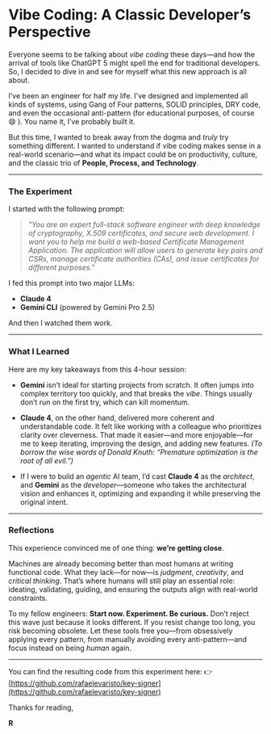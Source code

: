 # Vibe Coding: A Classic Developer’s Perspective

Everyone seems to be talking about *vibe coding* these days—and how the arrival of tools like ChatGPT 5 might spell the end for traditional developers. So, I decided to dive in and see for myself what this new approach is all about.

I’ve been an engineer for half my life. I've designed and implemented all kinds of systems, using Gang of Four patterns, SOLID principles, DRY code, and even the occasional anti-pattern (for educational purposes, of course 😄 ). You name it, I’ve probably built it.

But this time, I wanted to break away from the dogma and *truly* try something different. I wanted to understand if vibe coding makes sense in a real-world scenario—and what its impact could be on productivity, culture, and the classic trio of **People, Process, and Technology**.

---

### The Experiment

I started with the following prompt:

> *"You are an expert full-stack software engineer with deep knowledge of cryptography, X.509 certificates, and secure web development. I want you to help me build a web-based Certificate Management Application. The application will allow users to generate key pairs and CSRs, manage certificate authorities (CAs), and issue certificates for different purposes."*

I fed this prompt into two major LLMs:

* **Claude 4**
* **Gemini CLI** (powered by Gemini Pro 2.5)

And then I watched them work.

---

### What I Learned

Here are my key takeaways from this 4-hour session:

* **Gemini** isn’t ideal for starting projects from scratch. It often jumps into complex territory too quickly, and that breaks the *vibe*. Things usually don’t run on the first try, which can kill momentum.

* **Claude 4**, on the other hand, delivered more coherent and understandable code. It felt like working with a colleague who prioritizes clarity over cleverness. That made it easier—and more enjoyable—for me to keep iterating, improving the design, and adding new features.
  *(To borrow the wise words of Donald Knuth: “Premature optimization is the root of all evil.”)*

* If I were to build an *agentic* AI team, I’d cast **Claude 4** as the *architect*, and **Gemini** as the *developer*—someone who takes the architectural vision and enhances it, optimizing and expanding it while preserving the original intent.

---

### Reflections

This experience convinced me of one thing: **we’re getting close**.

Machines are already becoming better than most humans at writing functional code. What they lack—for now—is *judgment*, *creativity*, and *critical thinking*. That’s where humans will still play an essential role: ideating, validating, guiding, and ensuring the outputs align with real-world constraints.

To my fellow engineers:
**Start now. Experiment. Be curious.** Don’t reject this wave just because it looks different. If you resist change too long, you risk becoming obsolete. Let these tools free you—from obsessively applying every pattern, from manually avoiding every anti-pattern—and focus instead on being *human* again.

---

You can find the resulting code from this experiment here:
👉 [https://github.com/rafaelevaristo/key-signer](https://github.com/rafaelevaristo/key-signer)

Thanks for reading,

**R**

